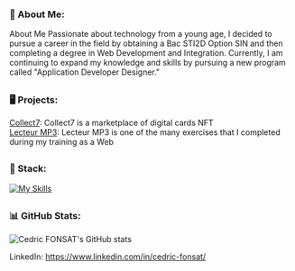### 💫  About Me:
About Me Passionate about technology from a young age, I decided to pursue a career in the field by obtaining a Bac STI2D Option SIN and then completing a degree in Web Development and Integration. Currently, I am continuing to expand my knowledge and skills by pursuing a new program called "Application Developer Designer."
##
### 🖥️  Projects:
<!-- Proudly created with GPRM ( https://gprm.itsvg.in ) -->
[Collect7](https://github.com/CedricFonsat/col7_front): Collect7 is a marketplace of digital cards NFT <br/>
[Lecteur MP3](https://github.com/CedricFonsat/LecteurMP3): Lecteur MP3 is one of the many exercises that I completed during my training as a Web <br/>
##
### 🚀  Stack: 
[![My Skills](https://skillicons.dev/icons?i=aws,gcp,azure,react,vue,flutter&perline=3)](https://skillicons.dev)
##
### 📊 GitHub Stats:
![Cedric FONSAT's GitHub stats](https://github-readme-stats.vercel.app/api?username=cedricfonsat&show_icons=true&theme=radical&title_color=blue)

LinkedIn: https://www.linkedin.com/in/cedric-fonsat/





